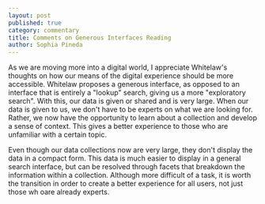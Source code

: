 ```yaml
---
layout: post
published: true
category: commentary
title: Comments on Generous Interfaces Reading
author: Sophia Pineda
---
```

As we are moving more into a digital world, I appreciate Whitelaw's thoughts on how our means of the digital experience should be more accessible. Whitelaw proposes a generous interface, as opposed to an interface that is entirely a "lookup" search, giving us a more "exploratory search". With this, our data is given or shared and is very large. When our data is given to us, we don't have to be experts on what we are looking for. Rather, we now have the opportunity to learn about a collection and develop a sense of context. This gives a better experience to those who are unfamiliar with a certain topic. 

Even though our data collections now are very large, they don't display the data in a compact form. This data is much easier to display in a general search interface, but can be resolved through facets that breakdown the information within a collection. Although more difficult of a task, it is worth the transition in order to create a better experience for all users, not just those wh oare already experts. 